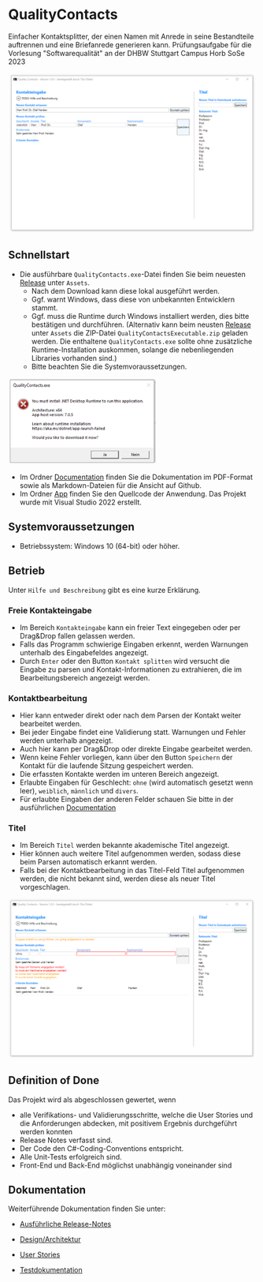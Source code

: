 # QualityContacts
Einfacher Kontaktsplitter, der einen Namen mit Anrede in seine Bestandteile auftrennen und eine Briefanrede generieren kann. Prüfungsaufgabe für die Vorlesung "Softwarequalität" an der DHBW Stuttgart Campus Horb SoSe 2023

![Screenshot der Eingabe](Documentation/Images/QualityContacts_0.png)

## Schnellstart

* Die ausführbare `QualityContacts.exe`-Datei finden Sie beim neuesten [Release](https://github.com/IngmarBuchenhain/QualityContacts/releases/tag/v1.0.0) unter `Assets`. 
  * Nach dem Download kann diese lokal ausgeführt werden. 
  * Ggf. warnt Windows, dass diese von unbekannten Entwicklern stammt.
  * Ggf. muss die Runtime durch Windows installiert werden, dies bitte bestätigen und durchführen. (Alternativ kann beim neusten [Release](https://github.com/IngmarBuchenhain/QualityContacts/releases/tag/v1.0.0) unter `Assets` die ZIP-Datei `QualityContactsExecutable.zip` geladen werden. Die enthaltene `QualityContacts.exe` sollte ohne zusätzliche Runtime-Installation auskommen, solange die nebenliegenden Libraries vorhanden sind.)
  * Bitte beachten Sie die Systemvoraussetzungen. 
<img src="https://github.com/IngmarBuchenhain/QualityContacts/blob/cde3c948ddc99dde262f60753136c93fab0f4dc7/Documentation/Images/Runtime_Prompt.png" width="300">

* Im Ordner [Documentation](https://github.com/IngmarBuchenhain/QualityContacts/tree/main/Documentation) finden Sie die Dokumentation im PDF-Format sowie als Markdown-Dateien für die Ansicht auf Github.
* Im Ordner [App](https://github.com/IngmarBuchenhain/QualityContacts/tree/main/App) finden Sie den Quellcode der Anwendung. Das Projekt wurde mit Visual Studio 2022 erstellt.

## Systemvoraussetzungen

* Betriebssystem: Windows 10 (64-bit) oder höher.

## Betrieb

Unter `Hilfe und Beschreibung` gibt es eine kurze Erklärung.

### Freie Kontakteingabe
* Im Bereich `Kontakteingabe` kann ein freier Text eingegeben oder per Drag&Drop fallen gelassen werden.
* Falls das Programm schwierige Eingaben erkennt, werden Warnungen unterhalb des Eingabefeldes angezeigt.
* Durch `Enter` oder den Button `Kontakt splitten` wird versucht die Eingabe zu parsen und Kontakt-Informationen zu extrahieren, die im Bearbeitungsbereich angezeigt werden.

### Kontaktbearbeitung
* Hier kann entweder direkt oder nach dem Parsen der Kontakt weiter bearbeitet werden.
* Bei jeder Eingabe findet eine Validierung statt. Warnungen und Fehler werden unterhalb angezeigt.
* Auch hier kann per Drag&Drop oder direkte Eingabe gearbeitet werden.
* Wenn keine Fehler vorliegen, kann über den Button `Speichern` der Kontakt für die laufende Sitzung gespeichert werden. 
* Die erfassten Kontakte werden im unteren Bereich angezeigt.
* Erlaubte Eingaben für Geschlecht: `ohne` (wird automatisch gesetzt wenn leer), `weiblich`, `männlich` und `divers`.
* Für erlaubte Eingaben der anderen Felder schauen Sie bitte in der ausführlichen [Documentation](Documentation/ReleaseNotes.md)

### Titel
* Im Bereich `Titel` werden bekannte akademische Titel angezeigt.
* Hier können auch weitere Titel aufgenommen werden, sodass diese beim Parsen automatisch erkannt werden.
* Falls bei der Kontaktbearbeitung in das Titel-Feld Titel aufgenommen werden, die nicht bekannt sind, werden diese als neuer Titel vorgeschlagen.

![Screenshot mit Warnungen und Fehlern](Documentation/Images/QualityContacts_1.png)


## Definition of Done

Das Projekt wird als abgeschlossen gewertet, wenn
* alle Verifikations- und Validierungsschritte, welche die User Stories und die Anforderungen abdecken, mit positivem Ergebnis durchgeführt werden konnten
* Release Notes verfasst sind.
* Der Code den C#-Coding-Conventions entspricht.
* Alle Unit-Tests erfolgreich sind.
* Front-End und Back-End möglichst unabhängig voneinander sind

## Dokumentation

Weiterführende Dokumentation finden Sie unter:

* [Ausführliche Release-Notes](Documentation/ReleaseNotes.md)

* [Design/Architektur](Documentation/Design.md)

* [User Stories](Documentation/UserStories.md)

* [Testdokumentation](Documentation/Tests.md)
